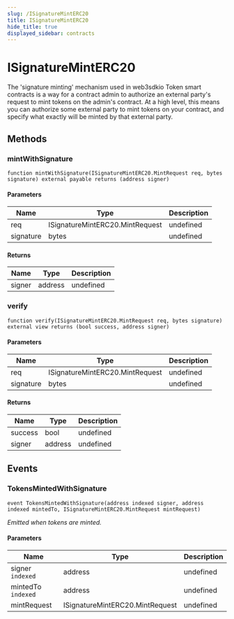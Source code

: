 ```yaml
---
slug: /ISignatureMintERC20
title: ISignatureMintERC20
hide_title: true
displayed_sidebar: contracts
---
```


# ISignatureMintERC20

The &#39;signature minting&#39; mechanism used in web3sdkio Token smart contracts is a way for a contract admin to authorize an external party&#39;s request to mint tokens on the admin&#39;s contract. At a high level, this means you can authorize some external party to mint tokens on your contract, and specify what exactly will be minted by that external party.

## Methods

### mintWithSignature

```solidity
function mintWithSignature(ISignatureMintERC20.MintRequest req, bytes signature) external payable returns (address signer)
```

#### Parameters

| Name      | Type                            | Description |
| --------- | ------------------------------- | ----------- |
| req       | ISignatureMintERC20.MintRequest | undefined   |
| signature | bytes                           | undefined   |

#### Returns

| Name   | Type    | Description |
| ------ | ------- | ----------- |
| signer | address | undefined   |

### verify

```solidity
function verify(ISignatureMintERC20.MintRequest req, bytes signature) external view returns (bool success, address signer)
```

#### Parameters

| Name      | Type                            | Description |
| --------- | ------------------------------- | ----------- |
| req       | ISignatureMintERC20.MintRequest | undefined   |
| signature | bytes                           | undefined   |

#### Returns

| Name    | Type    | Description |
| ------- | ------- | ----------- |
| success | bool    | undefined   |
| signer  | address | undefined   |

## Events

### TokensMintedWithSignature

```solidity
event TokensMintedWithSignature(address indexed signer, address indexed mintedTo, ISignatureMintERC20.MintRequest mintRequest)
```

_Emitted when tokens are minted._

#### Parameters

| Name               | Type                            | Description |
| ------------------ | ------------------------------- | ----------- |
| signer `indexed`   | address                         | undefined   |
| mintedTo `indexed` | address                         | undefined   |
| mintRequest        | ISignatureMintERC20.MintRequest | undefined   |
